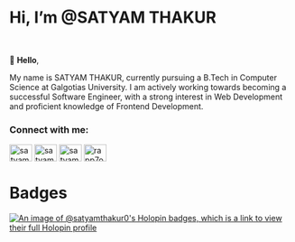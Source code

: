 <H1>Hi, I’m @SATYAM THAKUR </H1>
<br>
      
👋 **Hello**,    

My name is SATYAM THAKUR, currently pursuing a B.Tech in Computer Science at Galgotias University. I am actively working towards becoming a successful Software Engineer, with a strong interest in Web Development and proficient knowledge of Frontend Development.

<h3 align="left">Connect with me:</h3>
<p align="left">
<a href="https://www.linkedin.com/in/satyam-thakur-a610b4249/" target="blank"><img align="center" src="https://raw.githubusercontent.com/rahuldkjain/github-profile-readme-generator/master/src/images/icons/Social/linked-in-alt.svg" alt="satyam thakur" height="30" width="40" /></a>
<a href="https://www.hackerrank.com/profile/sk165344" target="blank"><img align="center" src="https://raw.githubusercontent.com/rahuldkjain/github-profile-readme-generator/master/src/images/icons/Social/hackerrank.svg" alt="satyam thakur" height="30" width="40" /></a>
<a href="https://leetcode.com/u/tan_X/" target="blank"><img align="center" src="https://raw.githubusercontent.com/rahuldkjain/github-profile-readme-generator/master/src/images/icons/Social/leet-code.svg" alt="satyam thakur" height="30" width="40" /></a>
<a href="https://www.geeksforgeeks.org/user/satyam_thakur/" target="blank"><img align="center" src="https://raw.githubusercontent.com/rahuldkjain/github-profile-readme-generator/master/src/images/icons/Social/geeks-for-geeks.svg" alt="rapp7o1o" height="30" width="40" /></a>
</p>


# Badges
[![An image of @satyamthakur0's Holopin badges, which is a link to view their full Holopin profile](https://holopin.me/satyamthakur0)](https://holopin.io/@satyamthakur0)
